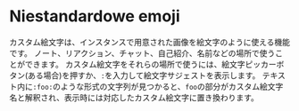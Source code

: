# Niestandardowe emoji
カスタム絵文字は、インスタンスで用意された画像を絵文字のように使える機能です。 ノート、リアクション、チャット、自己紹介、名前などの場所で使うことができます。 カスタム絵文字をそれらの場所で使うには、絵文字ピッカーボタン(ある場合)を押すか、`:`を入力して絵文字サジェストを表示します。 テキスト内に`:foo:`のような形式の文字列が見つかると、`foo`の部分がカスタム絵文字名と解釈され、表示時には対応したカスタム絵文字に置き換わります。
